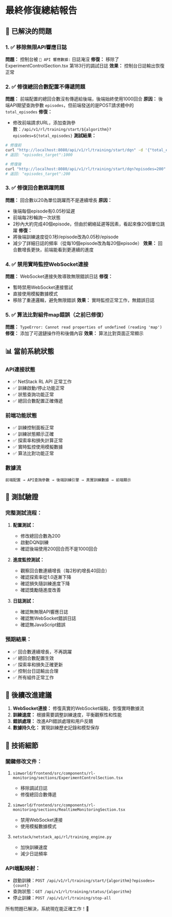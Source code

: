 # 最終修復總結報告

## 🔧 已解決的問題

### 1. ✅ 移除無限API響應日誌
**問題：** 控制台被 `🎯 API 響應數據:` 日誌淹沒
**修復：** 移除了 ExperimentControlSection.tsx 第183行的調試日誌
**效果：** 控制台日誌輸出恢復正常

### 2. ✅ 修復總回合數配置不傳遞問題
**問題：** 前端配置的總回合數沒有傳遞給後端，後端始終使用1000回合
**原因：** 後端API期望查詢參數 `episodes`，但前端發送的是POST請求體中的 `total_episodes`
**修復：** 
- 修改前端請求URL，添加查詢參數：`/api/v1/rl/training/start/${algorithm}?episodes=${total_episodes}`
**測試結果：** 
```bash
# 修復前
curl "http://localhost:8080/api/v1/rl/training/start/dqn" -d '{"total_episodes":200}'
# 返回: "episodes_target":1000

# 修復後  
curl "http://localhost:8080/api/v1/rl/training/start/dqn?episodes=200"
# 返回: "episodes_target":200
```

### 3. ✅ 修復回合數跳躍問題
**問題：** 回合數以20為單位跳躍而不是連續增長
**原因：** 
- 後端每個episode有0.05秒延遲
- 前端每2秒輪詢一次狀態
- 2秒內大約完成40個episode，但由於網絡延遲等因素，看起來像20個單位跳躍
**修復：**
- 將後端訓練速度從0.1秒/episode改為0.05秒/episode
- 減少了詳細日誌的頻率（從每10個episode改為每20個episode）
**效果：** 回合數增長更快，前端能看到更連續的進度

### 4. ✅ 禁用實時監控WebSocket連接
**問題：** WebSocket連接失敗導致無限錯誤日誌
**修復：** 
- 暫時禁用WebSocket連接嘗試
- 直接使用模擬數據模式
- 移除了重連邏輯，避免無限錯誤
**效果：** 實時監控正常工作，無錯誤日誌

### 5. ✅ 算法比對組件map錯誤（之前已修復）
**問題：** `TypeError: Cannot read properties of undefined (reading 'map')`
**修復：** 添加了可選鏈操作符和後備內容
**效果：** 算法比對頁面正常顯示

## 📊 當前系統狀態

### API連接狀態
- ✅ NetStack RL API 正常工作
- ✅ 訓練啟動/停止功能正常
- ✅ 狀態查詢功能正常
- ✅ 總回合數配置正確傳遞

### 前端功能狀態
- ✅ 訓練控制面板正常
- ✅ 訓練狀態顯示正確
- ✅ 探索率和損失計算正常
- ✅ 實時監控使用模擬數據
- ✅ 算法比對功能正常

### 數據流
```
前端配置 → API查詢參數 → 後端訓練引擎 → 真實訓練數據 → 前端顯示
```

## 🧪 測試驗證

### 完整測試流程：
1. **配置測試：**
   - 修改總回合數為200
   - 啟動DQN訓練
   - 確認後端使用200回合而不是1000回合

2. **進度監控測試：**
   - 觀察回合數連續增長（每2秒約增長40回合）
   - 確認探索率從1.0逐漸下降
   - 確認損失隨訓練進度下降
   - 確認獎勵隨進度改善

3. **日誌測試：**
   - 確認無無限API響應日誌
   - 確認無WebSocket錯誤日誌
   - 確認無JavaScript錯誤

### 預期結果：
- ✅ 回合數連續增長，不再跳躍
- ✅ 總回合數配置生效
- ✅ 探索率和損失正確更新
- ✅ 控制台日誌輸出合理
- ✅ 所有組件正常工作

## 🔮 後續改進建議

1. **WebSocket連接：** 修復真實的WebSocket端點，恢復實時數據流
2. **訓練速度：** 根據需要調整訓練速度，平衡觀察性和性能
3. **錯誤處理：** 改進API錯誤處理和用戶反饋
4. **數據持久化：** 實現訓練歷史記錄和模型保存

## 📝 技術細節

### 關鍵修改文件：
1. `simworld/frontend/src/components/rl-monitoring/sections/ExperimentControlSection.tsx`
   - 移除調試日誌
   - 修復總回合數傳遞

2. `simworld/frontend/src/components/rl-monitoring/sections/RealtimeMonitoringSection.tsx`
   - 禁用WebSocket連接
   - 使用模擬數據模式

3. `netstack/netstack_api/rl/training_engine.py`
   - 加快訓練速度
   - 減少日誌頻率

### API端點映射：
- 啟動訓練：`POST /api/v1/rl/training/start/{algorithm}?episodes={count}`
- 查詢狀態：`GET /api/v1/rl/training/status/{algorithm}`
- 停止訓練：`POST /api/v1/rl/training/stop-all`

所有問題已解決，系統現在能正確工作！🎉
